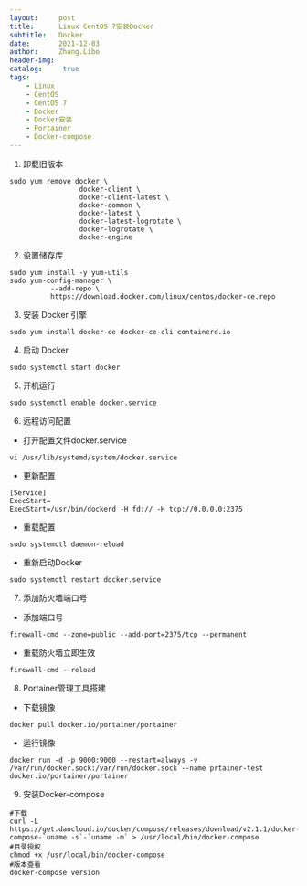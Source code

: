 ```yaml
---
layout:     post
title:      Linux CentOS 7安装Docker
subtitle:   Docker
date:       2021-12-03
author:     Zhang.Libo
header-img:
catalog: 	 true
tags:
    - Linux
    - CentOS
    - CentOS 7
    - Docker
    - Docker安装
    - Portainer
    - Docker-compose
---
```



1.  卸载旧版本
```shell
sudo yum remove docker \
                 docker-client \
                 docker-client-latest \
                 docker-common \
                 docker-latest \
                 docker-latest-logrotate \
                 docker-logrotate \
                 docker-engine
```

2. 设置储存库
```shell
sudo yum install -y yum-utils
sudo yum-config-manager \
          --add-repo \
          https://download.docker.com/linux/centos/docker-ce.repo
```

3. 安装 Docker 引擎
```shell
sudo yum install docker-ce docker-ce-cli containerd.io
```

4. 启动 Docker
```shell
sudo systemctl start docker
```

5. 开机运行
```shell
sudo systemctl enable docker.service
```

6. 远程访问配置

* 打开配置文件docker.service
```shell
vi /usr/lib/systemd/system/docker.service
```

* 更新配置
```shell
[Service]
ExecStart=
ExecStart=/usr/bin/dockerd -H fd:// -H tcp://0.0.0.0:2375
```

* 重载配置
```shell
sudo systemctl daemon-reload
```

* 重新启动Docker
```shell
sudo systemctl restart docker.service
```

7. 添加防火墙端口号

* 添加端口号
```shell
firewall-cmd --zone=public --add-port=2375/tcp --permanent
```

* 重载防火墙立即生效
```shell
firewall-cmd --reload
```

8. Portainer管理工具搭建

* 下载镜像
```shell
docker pull docker.io/portainer/portainer
```

* 运行镜像
```shell
docker run -d -p 9000:9000 --restart=always -v /var/run/docker.sock:/var/run/docker.sock --name prtainer-test docker.io/portainer/portainer
```

9. 安装Docker-compose
```shell
#下载
curl -L https://get.daocloud.io/docker/compose/releases/download/v2.1.1/docker-compose-`uname -s`-`uname -m` > /usr/local/bin/docker-compose
#目录授权
chmod +x /usr/local/bin/docker-compose
#版本查看
docker-compose version
```
